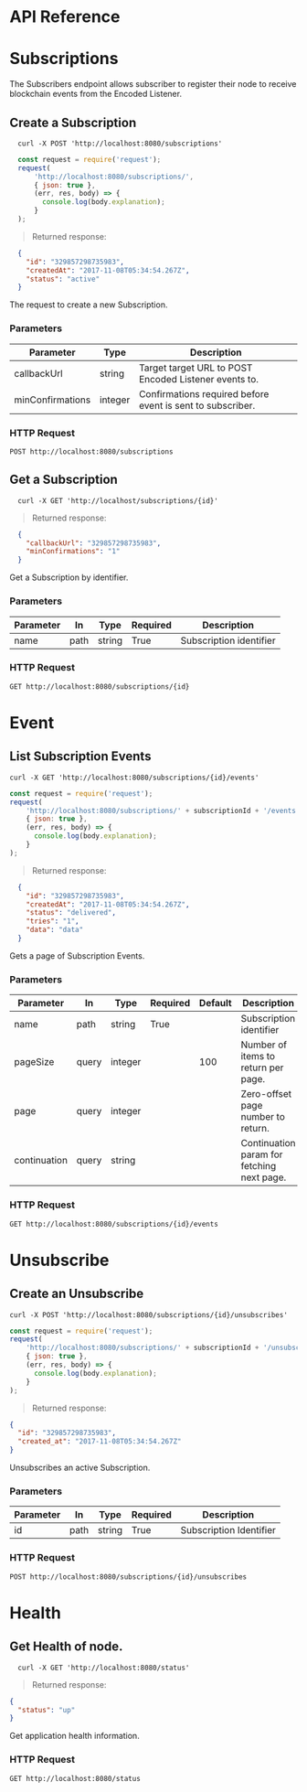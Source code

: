 
# API Reference


# Subscriptions
 The Subscribers endpoint allows subscriber to register their node to receive blockchain events from the Encoded Listener.

## Create a Subscription

  ```shell
    curl -X POST 'http://localhost:8080/subscriptions'
  ```
  ```javascript
    const request = require('request');
    request(
        'http://localhost:8080/subscriptions/', 
        { json: true }, 
        (err, res, body) => {
          console.log(body.explanation);
        }
    );
  ```
  > Returned response:

  ```json
    {
      "id": "329857298735983",
      "createdAt": "2017-11-08T05:34:54.267Z",
      "status": "active"
    }
```



  The request to create a new Subscription.

### Parameters

  Parameter        | Type    | Description 
  ---------------- | ------- | ----------- 
  callbackUrl      | string  | Target target URL to POST Encoded Listener events to.
  minConfirmations | integer | Confirmations required before event is sent to subscriber.

### HTTP Request
  `POST http://localhost:8080/subscriptions`

## Get a Subscription

  ```shell
    curl -X GET 'http://localhost/subscriptions/{id}'
  ```
  > Returned response:

  ```json
    {
      "callbackUrl": "329857298735983",
      "minConfirmations": "1"
    }
  ```

  Get a Subscription by identifier.

### Parameters

  Parameter       | In   | Type    | Required | Description             
  --------------- | ---- | ------- | -------- | ----------------------- 
  name            | path | string  | True     | Subscription identifier

### HTTP Request
  `GET http://localhost:8080/subscriptions/{id}`


















# Event

## List Subscription Events

  ```shell
  curl -X GET 'http://localhost:8080/subscriptions/{id}/events'
  ```
  ```javascript
  const request = require('request');
  request(
      'http://localhost:8080/subscriptions/' + subscriptionId + '/events', 
      { json: true }, 
      (err, res, body) => {
        console.log(body.explanation);
      }
  );
  ```
  > Returned response:

  ```json
    {
      "id": "329857298735983",
      "createdAt": "2017-11-08T05:34:54.267Z",
      "status": "delivered",
      "tries": "1",
      "data": "data"
    }
  ```

  Gets a page of Subscription Events.

### Parameters

  Parameter       | In    | Type    | Required | Default | Description             
  --------------- | ----  | ------- | ----     | ----    | ----------------------- 
  name            | path  | string  | True     |         | Subscription identifier 
  pageSize        | query | integer |          | 100     | Number of items to return per page. 
  page            | query | integer |          |         | Zero-offset page number to return.
  continuation    | query | string  |          |         | Continuation param for fetching next page.

### HTTP Request
  `GET http://localhost:8080/subscriptions/{id}/events`














# Unsubscribe

## Create an Unsubscribe

  ```shell
  curl -X POST 'http://localhost:8080/subscriptions/{id}/unsubscribes'
  ```

  ```javascript
  const request = require('request');
  request(
      'http://localhost:8080/subscriptions/' + subscriptionId + '/unsubscribes', 
      { json: true }, 
      (err, res, body) => {
        console.log(body.explanation);
      }
  );
  ```
  > Returned response:

  ```json
  {
    "id": "329857298735983",
    "created_at": "2017-11-08T05:34:54.267Z"
  }
  ```

  Unsubscribes an active Subscription.

### Parameters

  Parameter       | In    | Type    | Required | Description             
  --------------- | ----  | ------- | ----     | ----------------------- 
  id              | path  | string  | True     | Subscription Identifier

### HTTP Request
  `POST http://localhost:8080/subscriptions/{id}/unsubscribes`








# Health

## Get Health of node.

  ```shell
    curl -X GET 'http://localhost:8080/status'
  ```

  > Returned response:

  ```json
  {
    "status": "up"
  }
  ```
  Get application health information.

### HTTP Request
  `GET http://localhost:8080/status`


